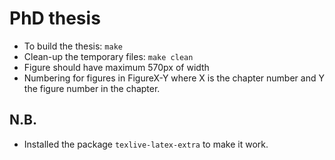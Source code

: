 # PhD thesis

- To build the thesis: `make`
- Clean-up the temporary files: `make clean`
- Figure should have maximum 570px of width
- Numbering for figures in FigureX-Y where X is the chapter number and Y the figure number in the chapter.

## N.B.
- Installed the package `texlive-latex-extra` to make it work.
